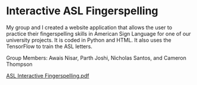 # Interactive ASL Fingerspelling

My group and I created a website application that allows the user to practice their fingerspelling skills in American Sign Language for one of our university projects. It is coded in Python and HTML. It also uses the TensorFlow to train the ASL letters.

Group Members: Awais Nisar, Parth Joshi, Nicholas Santos, and Cameron Thompson


[ASL Interactive Fingerspelling.pdf](https://github.com/nisarawais/Interactive-ASL-Fingerspelling/files/11772167/ASL.Interactive.Fingerspelling.pdf)
